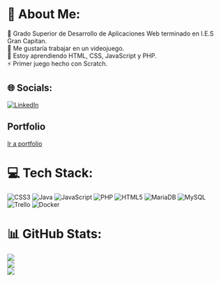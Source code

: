 # 💫 About Me:
🔭 Grado Superior de Desarrollo de Aplicaciones Web terminado en I.E.S Gran Capitan.<br>🤝 Me gustaría trabajar en un videojuego.<br>🌱 Estoy aprendiendo HTML, CSS, JavaScript y PHP.<br>⚡ Primer juego hecho con Scratch.


## 🌐 Socials:

[![LinkedIn](https://img.shields.io/badge/LinkedIn-%230077B5.svg?logo=linkedin&logoColor=white)](https://www.linkedin.com/in/raul-pantoja-porras-949bb0221/)

## Portfolio 
[Ir a portfolio](https://raulpantoja.github.io)

# 💻 Tech Stack:
![CSS3](https://img.shields.io/badge/css3-%231572B6.svg?style=for-the-badge&logo=css3&logoColor=white) ![Java](https://img.shields.io/badge/java-%23ED8B00.svg?style=for-the-badge&logo=java&logoColor=white) ![JavaScript](https://img.shields.io/badge/javascript-%23323330.svg?style=for-the-badge&logo=javascript&logoColor=%23F7DF1E) ![PHP](https://img.shields.io/badge/php-%23777BB4.svg?style=for-the-badge&logo=php&logoColor=white) ![HTML5](https://img.shields.io/badge/html5-%23E34F26.svg?style=for-the-badge&logo=html5&logoColor=white) ![MariaDB](https://img.shields.io/badge/MariaDB-003545?style=for-the-badge&logo=mariadb&logoColor=white) ![MySQL](https://img.shields.io/badge/mysql-%2300f.svg?style=for-the-badge&logo=mysql&logoColor=white) ![Trello](https://img.shields.io/badge/Trello-%23026AA7.svg?style=for-the-badge&logo=Trello&logoColor=white) ![Docker](https://img.shields.io/badge/docker-%230db7ed.svg?style=for-the-badge&logo=docker&logoColor=white)
# 📊 GitHub Stats:
![](https://github-readme-stats.vercel.app/api?username=RaulPantoja&theme=monokai&hide_border=false&include_all_commits=true&count_private=true)<br/>
![](https://github-readme-streak-stats.herokuapp.com/?user=RaulPantoja&theme=monokai&hide_border=false)<br/>
![](https://github-readme-stats.vercel.app/api/top-langs/?username=RaulPantoja&theme=monokai&hide_border=false&include_all_commits=true&count_private=true&layout=compact)
<!--
## 🏆 GitHub Trophies
![](https://github-profile-trophy.vercel.app/?username=RaulPantoja&theme=radical&no-frame=false&no-bg=true&margin-w=4)

---
[![](https://visitcount.itsvg.in/api?id=RaulPantoja&icon=8&color=6)](https://visitcount.itsvg.in)
-->
